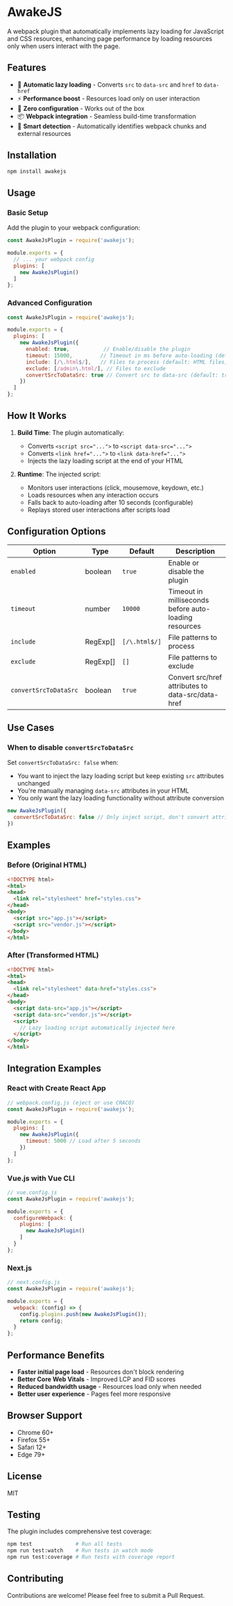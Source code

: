 # AwakeJS

A webpack plugin that automatically implements lazy loading for JavaScript and CSS resources, enhancing page performance by loading resources only when users interact with the page.

## Features

- 🚀 **Automatic lazy loading** - Converts `src` to `data-src` and `href` to `data-href`
- ⚡ **Performance boost** - Resources load only on user interaction
- 🔧 **Zero configuration** - Works out of the box
- 📦 **Webpack integration** - Seamless build-time transformation
- 🎯 **Smart detection** - Automatically identifies webpack chunks and external resources

## Installation

```bash
npm install awakejs
```

## Usage

### Basic Setup

Add the plugin to your webpack configuration:

```javascript
const AwakeJsPlugin = require('awakejs');

module.exports = {
  // ... your webpack config
  plugins: [
    new AwakeJsPlugin()
  ]
};
```

### Advanced Configuration

```javascript
const AwakeJsPlugin = require('awakejs');

module.exports = {
  plugins: [
    new AwakeJsPlugin({
      enabled: true,           // Enable/disable the plugin
      timeout: 15000,         // Timeout in ms before auto-loading (default: 10000)
      include: [/\.html$/],   // Files to process (default: HTML files)
      exclude: [/admin\.html/], // Files to exclude
      convertSrcToDataSrc: true // Convert src to data-src (default: true)
    })
  ]
};
```

## How It Works

1. **Build Time**: The plugin automatically:
   - Converts `<script src="...">` to `<script data-src="...">`
   - Converts `<link href="...">` to `<link data-href="...">`
   - Injects the lazy loading script at the end of your HTML

2. **Runtime**: The injected script:
   - Monitors user interactions (click, mousemove, keydown, etc.)
   - Loads resources when any interaction occurs
   - Falls back to auto-loading after 10 seconds (configurable)
   - Replays stored user interactions after scripts load

## Configuration Options

| Option | Type | Default | Description |
|--------|------|---------|-------------|
| `enabled` | boolean | `true` | Enable or disable the plugin |
| `timeout` | number | `10000` | Timeout in milliseconds before auto-loading resources |
| `include` | RegExp[] | `[/\.html$/]` | File patterns to process |
| `exclude` | RegExp[] | `[]` | File patterns to exclude |
| `convertSrcToDataSrc` | boolean | `true` | Convert src/href attributes to data-src/data-href |

## Use Cases

### When to disable `convertSrcToDataSrc`

Set `convertSrcToDataSrc: false` when:

- You want to inject the lazy loading script but keep existing `src` attributes unchanged
- You're manually managing `data-src` attributes in your HTML
- You only want the lazy loading functionality without attribute conversion

```javascript
new AwakeJsPlugin({
  convertSrcToDataSrc: false // Only inject script, don't convert attributes
})
```

## Examples

### Before (Original HTML)
```html
<!DOCTYPE html>
<html>
<head>
  <link rel="stylesheet" href="styles.css">
</head>
<body>
  <script src="app.js"></script>
  <script src="vendor.js"></script>
</body>
</html>
```

### After (Transformed HTML)
```html
<!DOCTYPE html>
<html>
<head>
  <link rel="stylesheet" data-href="styles.css">
</head>
<body>
  <script data-src="app.js"></script>
  <script data-src="vendor.js"></script>
  <script>
    // Lazy loading script automatically injected here
  </script>
</body>
</html>
```

## Integration Examples

### React with Create React App

```javascript
// webpack.config.js (eject or use CRACO)
const AwakeJsPlugin = require('awakejs');

module.exports = {
  plugins: [
    new AwakeJsPlugin({
      timeout: 5000 // Load after 5 seconds
    })
  ]
};
```

### Vue.js with Vue CLI

```javascript
// vue.config.js
const AwakeJsPlugin = require('awakejs');

module.exports = {
  configureWebpack: {
    plugins: [
      new AwakeJsPlugin()
    ]
  }
};
```

### Next.js

```javascript
// next.config.js
const AwakeJsPlugin = require('awakejs');

module.exports = {
  webpack: (config) => {
    config.plugins.push(new AwakeJsPlugin());
    return config;
  }
};
```

## Performance Benefits

- **Faster initial page load** - Resources don't block rendering
- **Better Core Web Vitals** - Improved LCP and FID scores
- **Reduced bandwidth usage** - Resources load only when needed
- **Better user experience** - Pages feel more responsive

## Browser Support

- Chrome 60+
- Firefox 55+
- Safari 12+
- Edge 79+

## License

MIT

## Testing

The plugin includes comprehensive test coverage:

```bash
npm test              # Run all tests
npm run test:watch    # Run tests in watch mode
npm run test:coverage # Run tests with coverage report
```

## Contributing

Contributions are welcome! Please feel free to submit a Pull Request.
